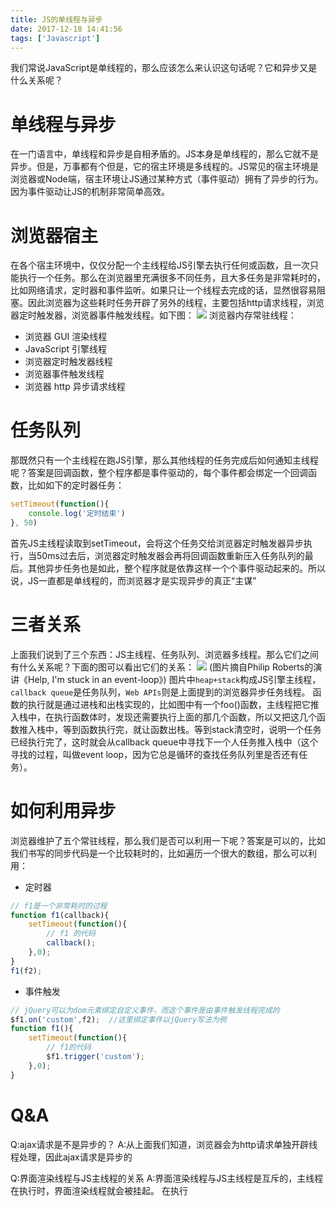```yaml
---
title: JS的单线程与异步
date: 2017-12-18 14:41:56
tags: ['Javascript']
---
```


我们常说JavaScript是单线程的，那么应该怎么来认识这句话呢？它和异步又是什么关系呢？

# 单线程与异步
在一门语言中，单线程和异步是自相矛盾的。JS本身是单线程的，那么它就不是异步。但是，万事都有个但是，它的宿主环境是多线程的。JS常见的宿主环境是浏览器或Node端，宿主环境让JS通过某种方式（事件驱动）拥有了异步的行为。因为事件驱动让JS的机制非常简单高效。

# 浏览器宿主
在各个宿主环境中，仅仅分配一个主线程给JS引擎去执行任何或函数，且一次只能执行一个任务。那么在浏览器里充满很多不同任务，且大多任务是非常耗时的，比如网络请求，定时器和事件监听。如果只让一个线程去完成的话，显然很容易阻塞。因此浏览器为这些耗时任务开辟了另外的线程，主要包括http请求线程，浏览器定时触发器，浏览器事件触发线程。如下图：
![](/img/JS宿主浏览器环境.jpg)
浏览器内存常驻线程：
* 浏览器 GUI 渲染线程
* JavaScript 引擎线程
* 浏览器定时触发器线程
* 浏览器事件触发线程
* 浏览器 http 异步请求线程

# 任务队列
那既然只有一个主线程在跑JS引擎，那么其他线程的任务完成后如何通知主线程呢？答案是回调函数，整个程序都是事件驱动的，每个事件都会绑定一个回调函数，比如如下的定时器任务：
```js
setTimeout(function(){
    console.log('定时结束')
}, 50)
```
首先JS主线程读取到setTimeout，会将这个任务交给浏览器定时触发器异步执行，当50ms过去后，浏览器定时触发器会再将回调函数重新压入任务队列的最后。其他异步任务也是如此，整个程序就是依靠这样一个个事件驱动起来的。所以说，JS一直都是单线程的，而浏览器才是实现异步的真正“主谋”

# 三者关系
上面我们说到了三个东西：JS主线程、任务队列、浏览器多线程。那么它们之间有什么关系呢？下面的图可以看出它们的关系：
![](/img/JS主线程任务队列.jpg)
(图片摘自Philip Roberts的演讲《Help, I'm stuck in an event-loop》)
图片中`heap+stack`构成JS引擎主线程，`callback queue`是任务队列，`Web APIs`则是上面提到的浏览器异步任务线程。
函数的执行就是通过进栈和出栈实现的，比如图中有一个foo()函数，主线程把它推入栈中，在执行函数体时，发现还需要执行上面的那几个函数，所以又把这几个函数推入栈中，等到函数执行完，就让函数出栈。等到stack清空时，说明一个任务已经执行完了，这时就会从callback queue中寻找下一个人任务推入栈中（这个寻找的过程，叫做event loop，因为它总是循环的查找任务队列里是否还有任务）。

# 如何利用异步
浏览器维护了五个常驻线程，那么我们是否可以利用一下呢？答案是可以的，比如我们书写的同步代码是一个比较耗时的，比如遍历一个很大的数组，那么可以利用：
* 定时器
```js
// f1是一个非常耗时的过程
function f1(callback){
    setTimeout(function(){
        // f1 的代码
        callback();
    },0);
}
f1(f2);
```
* 事件触发
```js
// jQuery可以为dom元素绑定自定义事件，而这个事件是由事件触发线程完成的
$f1.on('custom',f2);  //这里绑定事件以jQuery写法为例
function f1(){
    setTimeout(function(){
        // f1的代码
        $f1.trigger('custom');
    },0);
}
```

# Q&A
Q:ajax请求是不是异步的？
A:从上面我们知道，浏览器会为http请求单独开辟线程处理，因此ajax请求是异步的

Q:界面渲染线程与JS主线程的关系
A:界面渲染线程与JS主线程是互斥的，主线程在执行时，界面渲染线程就会被挂起。
在执行<script>中内容时，浏览器会切换到JavaScript引擎所在的线程，此时渲染引擎所在的线程会阻塞，故其后元素的解析和渲染会暂停。把<script>放到紧跟</body>之前的位置。这样就不会影响需要放到页面上的UI元素的解析了。这样的好处就是，用户能即使看到页面上的UI元素，而防止出现了浏览器白屏等现象。


参考资料：
* JavaScript的单线程和异步: https://zhuanlan.zhihu.com/p/23659122
